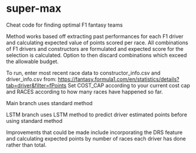 # super-max
Cheat code for finding optimal F1 fantasy teams

Method works based off extracting past performances for each F1 driver and calculating expected value of points scored per race. All combinations of F1 drivers and constructors are formulated and expected score for the selection is calculated. Option to then discard combinations which exceed the allowable budget. 

To run, enter most recent race data to constructor_info.csv and driver_info.csv from:
https://fantasy.formula1.com/en/statistics/details?tab=driver&filter=fPoints
Set COST_CAP according to your current cost cap and RACES according to how many races have happened so far. 

Main branch uses standard method

LSTM branch uses LSTM method to predict driver estimated points before using standard method

Improvements that could be made include incorporating the DRS feature and calculating expected points by number of races each driver has done rather than total. 
